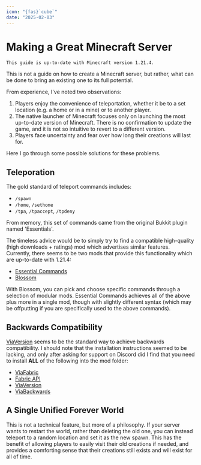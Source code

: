 ```yaml
---
icon: "{fas}`cube`"
date: "2025-02-03"
---
```


# Making a Great Minecraft Server

```{note}
This guide is up-to-date with Minecraft version 1.21.4.
```

This is not a guide on how to create a Minecraft server, but rather, what can be done to bring an existing one to its full potential.

From experience, I've noted two observations:

1. Players enjoy the convenience of teleportation, whether it be to a set location (e.g. a home or in a mine) or to another player.
1. The native launcher of Minecraft focuses only on launching the most up-to-date version of Minecraft. There is no confirmation to update the game, and it is not so intuitive to revert to a different version.
1. Players face uncertainty and fear over how long their creations will last for.

Here I go through some possible solutions for these problems.

## Teleporation

The gold standard of teleport commands includes:

- `/spawn`
- `/home`, `/sethome`
- `/tpa`, `/tpaccept`, `/tpdeny`

From memory, this set of commands came from the original Bukkit plugin named 'Essentials'.

The timeless advice would be to simply try to find a compatible high-quality (high downloads + ratings) mod which advertises similar features. Currently, there seems to be two mods that provide this functionality which are up-to-date with 1.21.4:

- [Essential Commands](https://modrinth.com/mod/essential-commands)
- [Blossom](https://modrinth.com/user/CodedSakura)

With Blossom, you can pick and choose specific commands through a selection of modular mods. Essential Commands achieves all of the above plus more in a single mod, though with slightly different syntax (which may be offputting if you are specifically used to the above commands).

## Backwards Compatibility

[ViaVersion](https://modrinth.com/plugin/viaversion) seems to be the standard way to achieve backwards compatibility. I should note that the installation instructions seemed to be lacking, and only after asking for support on Discord did I find that you need to install **ALL** of the following into the mod folder:

- [ViaFabric](https://modrinth.com/mod/viafabric)
- [Fabric API](https://modrinth.com/mod/fabric-api)
- [ViaVersion](https://modrinth.com/plugin/viaversion)
- [ViaBackwards](https://modrinth.com/plugin/viabackwards)

## A Single Unified Forever World

This is not a technical feature, but more of a philosophy. If your server wants to restart the world, rather than deleting the old one, you can instead teleport to a random location and set it as the new spawn. This has the benefit of allowing players to easily visit their old creations if needed, and provides a comforting sense that their creations still exists and will exist for all of time.
